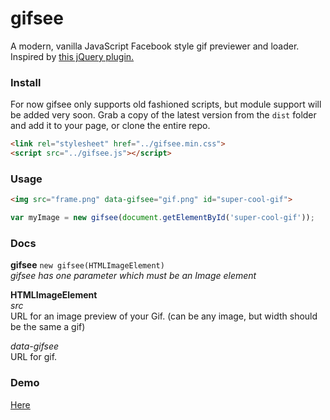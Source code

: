 # gifsee
A modern, vanilla JavaScript Facebook style gif previewer and loader. Inspired by [this jQuery plugin.](https://github.com/SodhanaLibrary/jqGifPreview)

### Install
For now gifsee only supports old fashioned scripts, but module support will be added very soon. Grab a copy of the latest version from the ```dist``` folder and add it to your page, or clone the entire repo. 
```html
<link rel="stylesheet" href="../gifsee.min.css">
<script src="../gifsee.js"></script>
```
### Usage 
```html 
<img src="frame.png" data-gifsee="gif.png" id="super-cool-gif">
```
```javascript
var myImage = new gifsee(document.getElementById('super-cool-gif'));
```
### Docs
**gifsee** ```new gifsee(HTMLImageElement)```  
*gifsee has one parameter which must be an Image element*  

**HTMLImageElement**  
*src*  
URL for an image preview of your Gif. (can be any image, but width should be the same a gif)

*data-gifsee*  
URL for gif.

### Demo
[Here](https://klombomb.github.io/gifsee.js/)
